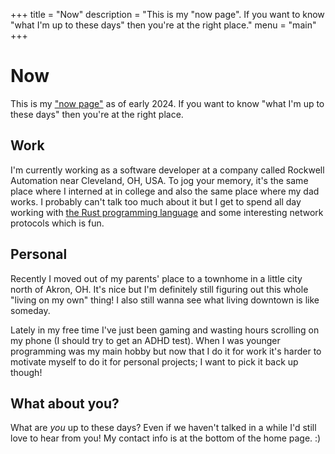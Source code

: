 +++
title = "Now"
description = "This is my \"now page\". If you want to know \"what I'm up to these days\" then you're at the right place."
menu = "main"
+++

# Now

This is my ["now page"](https://nownownow.com/about) as of early 2024. If you want to know "what I'm up to these days" then you're at the right place.

## Work

I'm currently working as a software developer at a company called Rockwell Automation near Cleveland, OH, USA. To jog your memory, it's the same place where I interned at in college and also the same place where my dad works. I probably can't talk too much about it but I get to spend all day working with [the Rust programming language](https://www.rust-lang.org) and some interesting network protocols which is fun.

## Personal

Recently I moved out of my parents' place to a townhome in a little city north of Akron, OH. It's nice but I'm definitely still figuring out this whole "living on my own" thing! I also still wanna see what living downtown is like someday.

Lately in my free time I've just been gaming and wasting hours scrolling on my phone (I should try to get an ADHD test). When I was younger programming was my main hobby but now that I do it for work it's harder to motivate myself to do it for personal projects; I want to pick it back up though!

## What about you?

What are _you_ up to these days? Even if we haven't talked in a while I'd still love to hear from you! My contact info is at the bottom of the home page. :)
